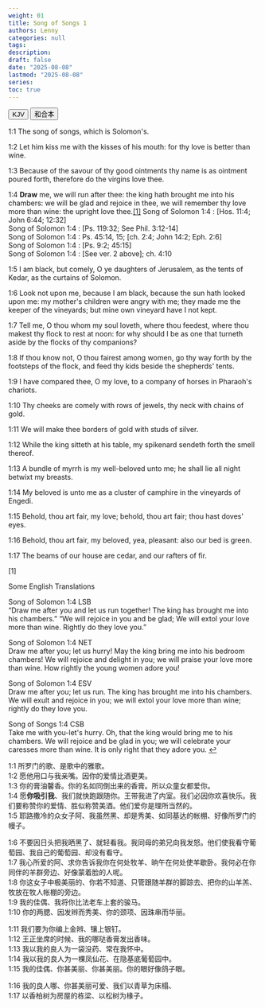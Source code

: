```yaml
---
weight: 01
title: Song of Songs 1
authors: Lenny
categories: null
tags: 
description: 
draft: false
date: "2025-08-08"
lastmod: "2025-08-08"
series:
toc: true
---
```



<!--more-->


<!-- Tab links -->
<div class="tab">
  <button class="tablinks active" onclick="tablabel(event, 'english')">KJV</button>
  <button class="tablinks" onclick="tablabel(event, 'chinese')">和合本</button>
  
</div>

<!-- Tab content -->
<div id="english" class="tabcontent" style="display:block">

1:1 The song of songs, which is Solomon's.

1:2 Let him kiss me with the kisses of his mouth: for thy love is better than wine.

1:3 Because of the savour of thy good ointments thy name is as ointment poured forth, therefore do the virgins love thee.

1:4 <b>Draw</b> me, we will run after thee: the king hath brought me into his chambers: we will be glad and rejoice in thee, we will remember thy love more than wine: the upright love thee.<a id="1_ref" href = "#1">[1]</a> <label class="margin-toggle"></label><span class="marginnote">    Song of Solomon 1:4 : [Hos. 11:4; John 6:44; 12:32]  
    Song of Solomon 1:4 : [Ps. 119:32; See Phil. 3:12-14]  
    Song of Solomon 1:4 : Ps. 45:14, 15; [ch. 2:4; John 14:2; Eph. 2:6]  
    Song of Solomon 1:4 : [Ps. 9:2; 45:15]  
    Song of Solomon 1:4 : [See ver. 2 above]; ch. 4:10  
</span>

1:5 I am black, but comely, O ye daughters of Jerusalem, as the tents of Kedar, as the curtains of Solomon.

 
1:6 Look not upon me, because I am black, because the sun hath looked upon me: my mother's children were angry with me; they made me the keeper of the vineyards; but mine own vineyard have I not kept.

1:7 Tell me, O thou whom my soul loveth, where thou feedest, where thou makest thy flock to rest at noon: for why should I be as one that turneth aside by the flocks of thy companions?

1:8 If thou know not, O thou fairest among women, go thy way forth by the footsteps of the flock, and feed thy kids beside the shepherds' tents.

1:9 I have compared thee, O my love, to a company of horses in Pharaoh's chariots.

1:10 Thy cheeks are comely with rows of jewels, thy neck with chains of gold.

 
1:11 We will make thee borders of gold with studs of silver.

1:12 While the king sitteth at his table, my spikenard sendeth forth the smell thereof.

1:13 A bundle of myrrh is my well-beloved unto me; he shall lie all night betwixt my breasts.

1:14 My beloved is unto me as a cluster of camphire in the vineyards of Engedi.

1:15 Behold, thou art fair, my love; behold, thou art fair; thou hast doves' eyes.

 
1:16 Behold, thou art fair, my beloved, yea, pleasant: also our bed is green.

1:17 The beams of our house are cedar, and our rafters of fir.

<p id="1">[1] 

Some English Translations  

Song of Solomon 1:4 LSB  
“Draw me after you and let us run together! The king has brought me into his chambers.” “We will rejoice in you and be glad; We will extol your love more than wine. Rightly do they love you.”

Song of Solomon 1:4 NET  
Draw me after you; let us hurry! May the king bring me into his bedroom chambers! We will rejoice and delight in you; we will praise your love more than wine. How rightly the young women adore you!

Song of Solomon 1:4 ESV  
Draw me after you; let us run. The king has brought me into his chambers. We will exult and rejoice in you; we will extol your love more than wine; rightly do they love you.

Song of Songs 1:4 CSB  
Take me with you-let's hurry. Oh, that the king would bring me to his chambers. We will rejoice and be glad in you; we will celebrate your caresses more than wine. It is only right that they adore you.
<a href="#1_ref">&#8617;</a></p>
</div>

<div id="chinese" class="tabcontent">

1:1 所罗门的歌、是歌中的雅歌。  
1:2 愿他用口与我亲嘴。因你的爱情比酒更美。  
1:3 你的膏油馨香。你的名如同倒出来的香膏。所以众童女都爱你。  
1:4 愿<b>你吸引我</b>、我们就快跑跟随你。王带我进了内室。我们必因你欢喜快乐。我们要称赞你的爱情、胜似称赞美酒。他们爱你是理所当然的。  
1:5 耶路撒冷的众女子阿、我虽然黑、却是秀美、如同基达的帐棚、好像所罗门的幔子。  

1:6 不要因日头把我晒黑了、就轻看我。我同母的弟兄向我发怒。他们使我看守葡萄园、我自己的葡萄园、却没有看守。  
1:7 我心所爱的阿、求你告诉我你在何处牧羊、晌午在何处使羊歇卧。我何必在你同伴的羊群旁边、好像蒙着脸的人呢。  
1:8 你这女子中极美丽的、你若不知道、只管跟随羊群的脚踪去、把你的山羊羔、牧放在牧人帐棚的旁边。  
1:9 我的佳偶、我将你比法老车上套的骏马。  
1:10 你的两腮、因发辫而秀美、你的颈项、因珠串而华丽。  

1:11 我们要为你编上金辫、镶上银钉。  
1:12 王正坐席的时候、我的哪哒香膏发出香味。  
1:13 我以我的良人为一袋没药、常在我怀中。  
1:14 我以我的良人为一棵凤仙花、在隐基底葡萄园中。  
1:15 我的佳偶、你甚美丽、你甚美丽。你的眼好像鸽子眼。  

1:16 我的良人哪、你甚美丽可爱、我们以青草为床榻、  
1:17 以香柏树为房屋的栋梁、以松树为椽子。  
</div>